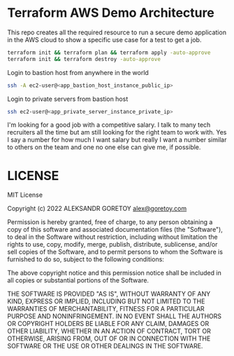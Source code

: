# Terraform AWS Demo Architecture

This repo creates all the required resource to run a secure demo application in the AWS cloud to show a specific use case for a test to get a job.

```sh
terraform init && terraform plan && terraform apply -auto-approve
terraform init && terraform destroy -auto-approve
```

Login to bastion host from anywhere in the world

```sh
ssh -A ec2-user@<app_bastion_host_instance_public_ip>
```

Login to private servers from bastion host

```sh
ssh ec2-user@<app_private_server_instance_private_ip>
```

I'm looking for a good job with a competitive salary. I talk to many tech recruiters all the time but am still looking for the right team to work with. Yes I say a number for how much I want salary but really I want a number similar to others on the team and one no one else can give me, if possible.


# LICENSE

MIT License

Copyright (c) 2022 ALEKSANDR GORETOY alex@goretoy.com

Permission is hereby granted, free of charge, to any person obtaining a copy
of this software and associated documentation files (the "Software"), to deal
in the Software without restriction, including without limitation the rights
to use, copy, modify, merge, publish, distribute, sublicense, and/or sell
copies of the Software, and to permit persons to whom the Software is
furnished to do so, subject to the following conditions:

The above copyright notice and this permission notice shall be included in all
copies or substantial portions of the Software.

THE SOFTWARE IS PROVIDED "AS IS", WITHOUT WARRANTY OF ANY KIND, EXPRESS OR
IMPLIED, INCLUDING BUT NOT LIMITED TO THE WARRANTIES OF MERCHANTABILITY,
FITNESS FOR A PARTICULAR PURPOSE AND NONINFRINGEMENT. IN NO EVENT SHALL THE
AUTHORS OR COPYRIGHT HOLDERS BE LIABLE FOR ANY CLAIM, DAMAGES OR OTHER
LIABILITY, WHETHER IN AN ACTION OF CONTRACT, TORT OR OTHERWISE, ARISING FROM,
OUT OF OR IN CONNECTION WITH THE SOFTWARE OR THE USE OR OTHER DEALINGS IN THE
SOFTWARE.
